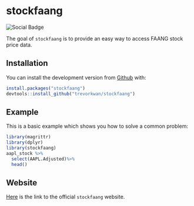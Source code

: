
# stockfaang

<!-- badges: start -->
![Social Badge](https://img.shields.io/github/followers/trevorkwan?style=social)
<!-- badges: end -->

The goal of `stockfaang` is to provide an easy way to access FAANG stock price data.

## Installation

You can install the development version from [Github](https://github.com/trevorkwan/stockfaang) with:

``` r
install.packages("stockfaang")
devtools::install_github("trevorkwan/stockfaang")
```

## Example
  
This is a basic example which shows you how to solve a common problem:

``` r
library(magrittr)
library(dplyr)
library(stockfaang)
aapl_stock %>%
  select(AAPL.Adjusted)%>%
  head()
```

## Website
[Here](https://trevorkwan.github.io/stockfaang/) is the link to the official `stockfaang` website.
